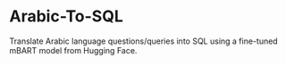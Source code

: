 # Arabic-To-SQL
Translate Arabic language questions/queries into SQL using a fine-tuned mBART model from Hugging Face.
